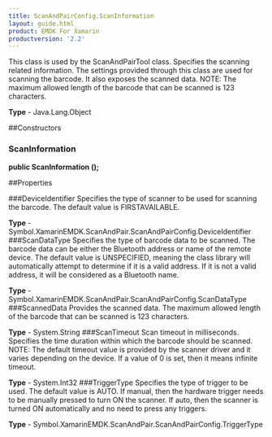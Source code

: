```yaml
---
title: ScanAndPairConfig.ScanInformation
layout: guide.html
product: EMDK For Xamarin
productversion: '2.2'
---
```

This class is used by the ScanAndPairTool class. Specifies the scanning related information. The settings provided through this class are used for scanning the barcode. It also exposes the scanned data. NOTE: The maximum allowed length of the barcode that can be scanned is 123 characters.

**Type** - Java.Lang.Object

##Constructors
### ScanInformation 
**public ScanInformation ();**

##Properties

###DeviceIdentifier
Specifies the type of scanner to be used for scanning the barcode. The default value is FIRSTAVAILABLE.

**Type** - Symbol.XamarinEMDK.ScanAndPair.ScanAndPairConfig.DeviceIdentifier
###ScanDataType
Specifies the type of barcode data to be scanned. The barcode data can be either the Bluetooth address or name of the remote device. The default value is UNSPECIFIED, meaning the class library will automatically attempt to determine if it is a valid address. If it is not a valid address, it will be considered as a Bluetooth name.

**Type** - Symbol.XamarinEMDK.ScanAndPair.ScanAndPairConfig.ScanDataType
###ScannedData
Provides the scanned data. The maximum allowed length of the barcode that can be scanned is 123 characters.

**Type** - System.String
###ScanTimeout
Scan timeout in milliseconds. Specifies the time duration within which the barcode should be scanned. NOTE: The default timeout value is provided by the scanner driver and it varies depending on the device. If a value of 0 is set, then it means infinite timeout.

**Type** - System.Int32
###TriggerType
Specifies the type of trigger to be used. The default value is AUTO. If manual, then the hardware trigger needs to be manually pressed to turn ON the scanner. If auto, then the scanner is turned ON automatically and no need to press any triggers.

**Type** - Symbol.XamarinEMDK.ScanAndPair.ScanAndPairConfig.TriggerType






